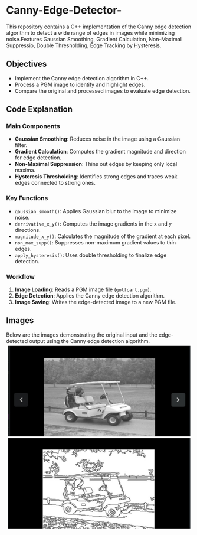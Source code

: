 # Canny-Edge-Detector-
This repository contains a C++ implementation of the Canny edge detection algorithm to detect a wide range of edges in images while minimizing noise.Features Gaussian Smoothing, Gradient Calculation, Non-Maximal Suppressio, Double Thresholding, Edge Tracking by Hysteresis.

## Objectives
- Implement the Canny edge detection algorithm in C++.
- Process a PGM image to identify and highlight edges.
- Compare the original and processed images to evaluate edge detection.

## Code Explanation

### Main Components
- **Gaussian Smoothing**: Reduces noise in the image using a Gaussian filter.
- **Gradient Calculation**: Computes the gradient magnitude and direction for edge detection.
- **Non-Maximal Suppression**: Thins out edges by keeping only local maxima.
- **Hysteresis Thresholding**: Identifies strong edges and traces weak edges connected to strong ones.

### Key Functions
- `gaussian_smooth()`: Applies Gaussian blur to the image to minimize noise.
- `derrivative_x_y()`: Computes the image gradients in the x and y directions.
- `magnitude_x_y()`: Calculates the magnitude of the gradient at each pixel.
- `non_max_supp()`: Suppresses non-maximum gradient values to thin edges.
- `apply_hysteresis()`: Uses double thresholding to finalize edge detection.

### Workflow
1. **Image Loading**: Reads a PGM image file (`golfcart.pgm`).
2. **Edge Detection**: Applies the Canny edge detection algorithm.
3. **Image Saving**: Writes the edge-detected image to a new PGM file.
## Images
Below are the images demonstrating the original input and the edge-detected output using the Canny edge detection algorithm.
![Edge Detected Golf Cart](./Golfcart_Edge_Detection.png)

